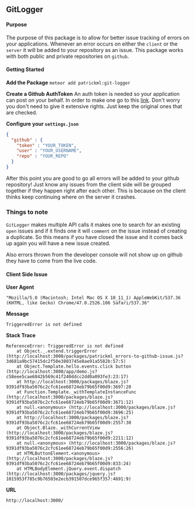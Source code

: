 ## GitLogger ##

#### Purpose ####
The purpose of this package is to allow for better issue tracking of errors on your applications. Whenever an error occurs on either the `client` or the `server` it will be added to your repository as an issue. This package works with both public and private repositories on `github`.

#### Getting Started ####
**Add the Package**
`meteor add patrickml:git-logger`

**Create a Github AuthToken**
An auth token is needed so your application can post on your behalf. In order to make one go to this [link](https://github.com/settings/tokens/new?description=GitLogger). Don't worry you don't need to give it extensive rights. Just keep the original ones that are checked.

**Configure your `settings.json`**
```json
{
  "github" : {
    "token" : "YOUR_TOKEN",
    "user" : "YOUR_USERNAME",
    "repo" : "YOUR_REPO"
  }
}
```

After this point you are good to go all errors will be added to your github repository! Just know any issues from the client side will be grouped together if they happen right after each other. This is because on the client thinks keep continuing where on the server it crashes.

### Things to note ###
`GitLogger` makes multiple API calls it makes one to search for an existing `open` issues and if it finds one it will `comment` on the issue instead of creating a duplicate. So this means if you have closed the issue and it comes back up again you will have a new issue created.

Also errors thrown from the developer console will not show up on github they have to come from the live code.

#### Client Side Issue ####

**User Agent**
```
"Mozilla/5.0 (Macintosh; Intel Mac OS X 10_11_1) AppleWebKit/537.36 (KHTML, like Gecko) Chrome/47.0.2526.106 Safari/537.36"
```

**Message**
```
TriggeredError is not defined
```
**Stack Trace**
```
ReferenceError: TriggeredError is not defined
    at Object._.extend.triggerError (http://localhost:3000/packages/patrickml_errors-to-github-issue.js?3d681a9bc57415dc2f50e3803745e8ae91a5582b:57:5)
    at Object.Template.hello.events.click button (http://localhost:3000/app/demo.js?c58eee5cae6842b569c41f240ddcc2dd0a093fe3:23:17)
    at http://localhost:3000/packages/blaze.js?9391df93ba5076c2cfc61ee68724eb79b65f00d9:3697:20
    at Function.Template._withTemplateInstanceFunc (http://localhost:3000/packages/blaze.js?9391df93ba5076c2cfc61ee68724eb79b65f00d9:3671:12)
    at null.<anonymous> (http://localhost:3000/packages/blaze.js?9391df93ba5076c2cfc61ee68724eb79b65f00d9:3696:25)
    at http://localhost:3000/packages/blaze.js?9391df93ba5076c2cfc61ee68724eb79b65f00d9:2557:30
    at Object.Blaze._withCurrentView (http://localhost:3000/packages/blaze.js?9391df93ba5076c2cfc61ee68724eb79b65f00d9:2211:12)
    at null.<anonymous> (http://localhost:3000/packages/blaze.js?9391df93ba5076c2cfc61ee68724eb79b65f00d9:2556:26)
    at HTMLButtonElement.<anonymous> (http://localhost:3000/packages/blaze.js?9391df93ba5076c2cfc61ee68724eb79b65f00d9:833:24)
    at HTMLBodyElement.jQuery.event.dispatch (http://localhost:3000/packages/jquery.js?1015953f785c9b76503e2ecb391507dce965f357:4691:9)
```
**URL**
```
http://localhost:3000/
```
